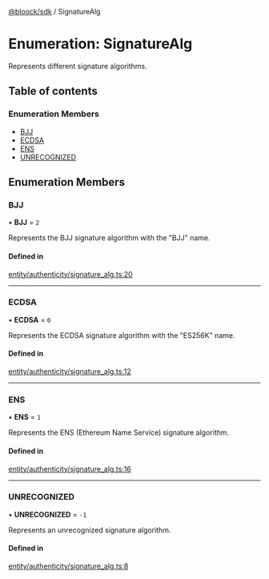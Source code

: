 [@bloock/sdk](../index.md) / SignatureAlg

# Enumeration: SignatureAlg

Represents different signature algorithms.

## Table of contents

### Enumeration Members

- [BJJ](SignatureAlg-1.md#bjj)
- [ECDSA](SignatureAlg-1.md#ecdsa)
- [ENS](SignatureAlg-1.md#ens)
- [UNRECOGNIZED](SignatureAlg-1.md#unrecognized)

## Enumeration Members

### BJJ

• **BJJ** = ``2``

Represents the BJJ signature algorithm with the "BJJ" name.

#### Defined in

[entity/authenticity/signature_alg.ts:20](https://github.com/bloock/bloock-sdk/blob/edef30d6/languages/js/src/entity/authenticity/signature_alg.ts#L20)

___

### ECDSA

• **ECDSA** = ``0``

Represents the ECDSA signature algorithm with the "ES256K" name.

#### Defined in

[entity/authenticity/signature_alg.ts:12](https://github.com/bloock/bloock-sdk/blob/edef30d6/languages/js/src/entity/authenticity/signature_alg.ts#L12)

___

### ENS

• **ENS** = ``1``

Represents the ENS (Ethereum Name Service) signature algorithm.

#### Defined in

[entity/authenticity/signature_alg.ts:16](https://github.com/bloock/bloock-sdk/blob/edef30d6/languages/js/src/entity/authenticity/signature_alg.ts#L16)

___

### UNRECOGNIZED

• **UNRECOGNIZED** = ``-1``

Represents an unrecognized signature algorithm.

#### Defined in

[entity/authenticity/signature_alg.ts:8](https://github.com/bloock/bloock-sdk/blob/edef30d6/languages/js/src/entity/authenticity/signature_alg.ts#L8)
